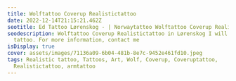 ```yaml
---
title: Wolftattoo Coverup Realistictattoo
date: 2022-12-14T21:15:21.462Z
seotitle: Ed Tattoo Lørenskog - | Norwaytattoo Wolftattoo Coverup Realistictattoo
seodescription: Wolftattoo Coverup Realistictattoo in Lørenskog I will design
  tattoo. For more information, contact me
isDisplay: true
cover: assets/images/71136a09-6b04-481b-8e7c-9452e461fd10.jpeg
tags: Realistic tattoo, Tattoos, Art, Wolf, Coverup, Coveruptattoo,
  Realistictattoo, armtattoo
---
```

